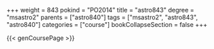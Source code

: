 +++
weight = 843
pokind = "PO2014"
title = "astro843"
degree = "msastro2"
parents = ["astro840"]
tags = ["msastro2", "astro843", "astro840"]
categories = ["course"]
bookCollapseSection = false
+++

{{< genCoursePage >}}
